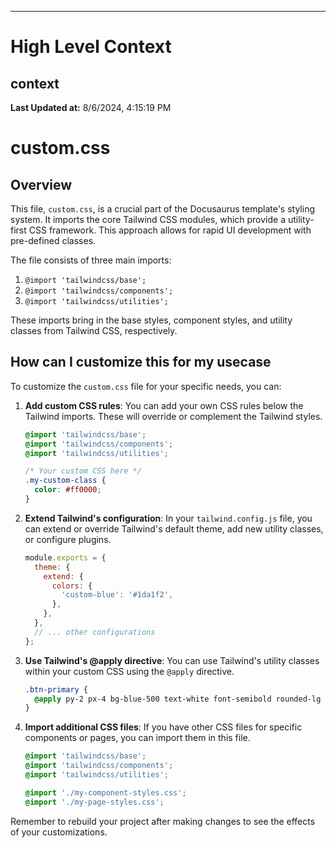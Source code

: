 

---
# High Level Context
## context
**Last Updated at:** 8/6/2024, 4:15:19 PM

# custom.css

## Overview

This file, `custom.css`, is a crucial part of the Docusaurus template's styling system. It imports the core Tailwind CSS modules, which provide a utility-first CSS framework. This approach allows for rapid UI development with pre-defined classes.

The file consists of three main imports:

1. `@import 'tailwindcss/base';`
2. `@import 'tailwindcss/components';`
3. `@import 'tailwindcss/utilities';`

These imports bring in the base styles, component styles, and utility classes from Tailwind CSS, respectively.

## How can I customize this for my usecase

To customize the `custom.css` file for your specific needs, you can:

1. **Add custom CSS rules**: You can add your own CSS rules below the Tailwind imports. These will override or complement the Tailwind styles.

   ```css
   @import 'tailwindcss/base';
   @import 'tailwindcss/components';
   @import 'tailwindcss/utilities';

   /* Your custom CSS here */
   .my-custom-class {
     color: #ff0000;
   }
   ```

2. **Extend Tailwind's configuration**: In your `tailwind.config.js` file, you can extend or override Tailwind's default theme, add new utility classes, or configure plugins.

   ```js
   module.exports = {
     theme: {
       extend: {
         colors: {
           'custom-blue': '#1da1f2',
         },
       },
     },
     // ... other configurations
   };
   ```

3. **Use Tailwind's @apply directive**: You can use Tailwind's utility classes within your custom CSS using the `@apply` directive.

   ```css
   .btn-primary {
     @apply py-2 px-4 bg-blue-500 text-white font-semibold rounded-lg shadow-md hover:bg-blue-700 focus:outline-none focus:ring-2 focus:ring-blue-400 focus:ring-opacity-75;
   }
   ```

4. **Import additional CSS files**: If you have other CSS files for specific components or pages, you can import them in this file.

   ```css
   @import 'tailwindcss/base';
   @import 'tailwindcss/components';
   @import 'tailwindcss/utilities';

   @import './my-component-styles.css';
   @import './my-page-styles.css';
   ```

Remember to rebuild your project after making changes to see the effects of your customizations.
